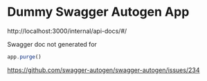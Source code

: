 # Dummy Swagger Autogen App

http://localhost:3000/internal/api-docs/#/

Swagger doc not generated for

```js
app.purge()
```

https://github.com/swagger-autogen/swagger-autogen/issues/234
